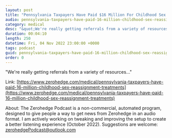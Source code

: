 ```yaml
---
layout: post
title: "Pennsylvania Taxpayers Have Paid $16 Million For Childhood Sex Reassignment Treatments"
audio: pennsylvania-taxpayers-have-paid-16-million-childhood-sex-reassignment-treatments-0
category: medical
desc: "&quot;We're really getting referrals from a variety of resources...&quot;"
duration: 00:04:10
length: 250
datetime: Fri, 04 Nov 2022 23:00:00 +0000
tags: podcast
guid: pennsylvania-taxpayers-have-paid-16-million-childhood-sex-reassignment-treatments-0
order: 0
---
```

&quot;We're really getting referrals from a variety of resources...&quot;

Link: [https://www.zerohedge.com/medical/pennsylvania-taxpayers-have-paid-16-million-childhood-sex-reassignment-treatments](https://www.zerohedge.com/medical/pennsylvania-taxpayers-have-paid-16-million-childhood-sex-reassignment-treatments)

About: The Zerohedge Podcast is a non-commercial, automated program, designed to give people a way to get news from Zerohedge in an audio format.  I am actively working on tweaking and improving the setup to create a better listening experience (October 2022).  Suggestions are welcome: [zerohedgePodcast@outlook.com](mailto:zerohedgePodcast@outlook.com)
